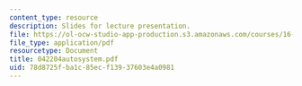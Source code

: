 ```yaml
---
content_type: resource
description: Slides for lecture presentation.
file: https://ol-ocw-studio-app-production.s3.amazonaws.com/courses/16-422-human-supervisory-control-of-automated-systems-spring-2004/78d8725fba1c85ecf13937603e4a0981_042204autosystem.pdf
file_type: application/pdf
resourcetype: Document
title: 042204autosystem.pdf
uid: 78d8725f-ba1c-85ec-f139-37603e4a0981
---
```


